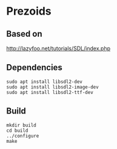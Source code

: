 # Prezoids


## Based on

<http://lazyfoo.net/tutorials/SDL/index.php>

## Dependencies

    sudo apt install libsdl2-dev
    sudo apt install libsdl2-image-dev
    sudo apt install libsdl2-ttf-dev

## Build

    mkdir build
    cd build
    ../configure
    make

